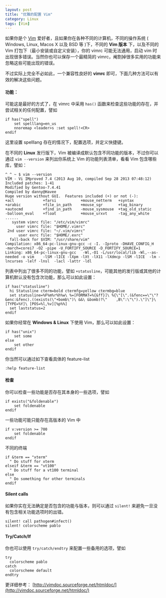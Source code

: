 ```yaml
---
layout: post
title: "优雅的配置 Vim"
category: Linux
tags: [Vim]
---
```


如果你是个 [Vim](http://www.vim.org/) 爱好者，且如果你在各种不同的计算机，不同的操作系统 ( Windows, Linux,  Macos X 以及 BSD 等 )下，不同的 **Vim 版本** 下，以及不同的 Vim 打包下（最小安装或自定义安装），你的 vimrc 可能无法通用，启动 vim 时出现很多错误。当然你也可以保存一个最精简的 vimrc，阉割掉很多实用的功能来忽略这些可能出现的错误。

不过实际上完全不必如此，一个兼容性良好的 **vimrc** 即可，下面几种方法可以有效的解决这些问题。

#### 功能：

可能这是最好的方式了，在 vimrc 中采用 `has()` 函数来检查这些功能的存在，并尝试相关的任何配置，譬如

```viml
if has("spell")
    set spelllang=en_us
    nnoremap <leader>s :set spell!<CR>
endif
```

<!-- more -->

这里设置 spelllang 存在的情况下，配置选项，并定义快捷键。

在不同的 **Linux** 发行版下，Vim 被编译成默认包含不同功能的版本，不过你可以通过 `vim --version` 来列出你系统上 Vim 的功能列表清单，看看 Vim 包含哪些库，譬如：

    ^_^ ~ $ vim --version
    VIM - Vi IMproved 7.4 (2013 Aug 10, compiled Sep 28 2013 07:48:12)
    Included patches: 1-41
    Modified by Gentoo-7.4.41
    Compiled by danny@Havee
    Huge version without GUI.  Features included (+) or not (-):
    +acl             +farsi           +mouse_netterm   +syntax
    +arabic          +file_in_path    +mouse_sgr       +tag_binary
    +autocmd         +find_in_path    -mouse_sysmouse  +tag_old_static
    -balloon_eval    +float           +mouse_urxvt     -tag_any_white
    ......
       system vimrc file: "/etc/vim/vimrc"
         user vimrc file: "$HOME/.vimrc"
     2nd user vimrc file: "~/.vim/vimrc"
          user exrc file: "$HOME/.exrc"
      fall-back for $VIM: "/usr/share/vim"
    Compilation: x86_64-pc-linux-gnu-gcc -c -I. -Iproto -DHAVE_CONFIG_H     -march=corei7 -O2 -pipe -U_FORTIFY_SOURCE -D_FORTIFY_SOURCE=1
    Linking: x86_64-pc-linux-gnu-gcc   -Wl,-O1 -L/usr/local/lib -Wl,--as-needed -o vim    -lSM -lICE -lXpm -lXt -lX11 -lXdmcp -lSM -lICE  -lm -lncurses -lelf -lnsl  -lacl -lattr -ldl

列表中列出了很多不同的功能，譬如 `+statusline`，可能其他的发行版或其他的计算机默认没有包含次功能，那么可以如此设置：

```viml
if has("statusline")
  hi Statusline cterm=bold ctermfg=yellow ctermbg=blue
  set statusline=%F%m%r%h%w\ %=[FORMAT=%{&ff}]\ %{\"[\".(&fenc==\"\"?&enc:&fenc).((exists(\"+bomb\")\ &&\ &bomb)?\"    ,B\":\"\").\"]\"}\ [TYPE=%Y]\ [POS=%l,%v][%p%%]
  set laststatus=2
endif
```

如果你经常在 **Windows & Linux** 下使用 Vim，那么可以如此设置：

```viml
if has("unix")
    set some
else
    set other
endif
```

你当然可以通过如下查看具体的 feature-list

    :help feature-list

#### 检查

你可以检查一些功能是否存在其本身的一些选项，譬如

```viml
if exists("&foldenable")
    set foldenable
endif
```

一些功能可能只能存在高版本的 Vim 中

```viml
if v:version >= 700
    set foldenable
endif
```

不同的终端

```viml
if &term == "xterm"
  " Do stuff for xterm
elseif &term == "vt100"
  " Do stuff for a vt100 terminal
else
  " Do something for other terminals
endif
```

#### Silent calls

如果你实在无法确定是否包含的功能与版本，则可以通过 `silent!` 来避免一旦没有包含相关功能选项时的出错。

```viml
silent! call pathogen#infect()
silent! colorscheme pablo
```

#### Try/Catch/If

你也可以使用 `try/catch/endtry` 来配置一些备用的选项，譬如

```viml
try
  colorscheme pablo
catch
  colorscheme default
endtry
```

更详细参考： [http://vimdoc.sourceforge.net/htmldoc/](http://vimdoc.sourceforge.net/htmldoc/)
